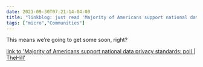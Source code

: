 ```yaml
---
date: 2021-09-30T07:21:14-04:00
title: "linkblog: just read 'Majority of Americans support national data privacy standards: poll | TheHill'"
tags: ["micro","Communities"]
---
```

This means we’re going to get some soon, right?
 
[link to 'Majority of Americans support national data privacy standards: poll | TheHill'](https://thehill.com/policy/technology/572607-majority-of-americans-support-national-data-privacy-standards-poll)
